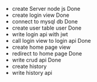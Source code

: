 - create Server node js                             Done   
- create login view                                 Done
- connect to mysql db                               Done
- create user table user                            Done
- write login api with jwt      
- call login view to login api                      Done
- create home page view                             
- redirect to home page                             Done  
- write crud api                                    Done
- create history 
- write history api

    